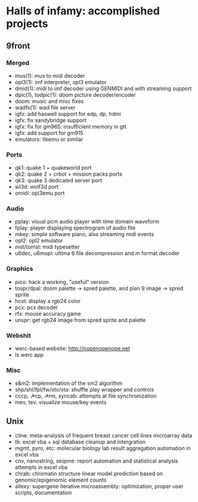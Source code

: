 # Halls of infamy: accomplished projects

## 9front

### Merged
- mus(1): mus to midi decoder
- opl3(1): imf interpreter, opl3 emulator
- dmid(1): midi to imf decoder using GENMIDI and with streaming support
- dpic(1), todpic(1): doom picture decoder/encoder
- doom: music and misc fixes
- wadfs(1): wad file server
- igfx: add haswell support for edp, dp, hdmi
- igfx: fix sandybridge support
- igfx: fix for gm965: insufficient memory in gtt
- igfx: add support for gm915
- emulators: libemu or similar

### Ports
- qk1: quake 1 + quakeworld port
- qk2: quake 2 + crbot + mission packs ports
- qk3: quake 3 dedicated server port
- wl3d: wolf3d port
- omidi: opl3emu port

### Audio
- pplay: visual pcm audio player with time domain waveform
- fplay: player displaying spectrogram of audio file
- mkey: simple software piano, also streaming midi events
- opl2: opl2 emulator
- mst/tomst: midi typesetter
- u6dec, u6mopl: ultima 6 file decompression and m format decoder

### Graphics
- pico: hack a working, "useful" version
- tospr/dpal: doom palette -> spred palette, and plan 9 image -> spred sprite
- hcol: display a rgb24 color
- pcx: pcx decoder
- rfx: mouse accuracy game
- unspr: get rgb24 image from spred sprite and palette

### Webshit
- werc-based website: http://nopenopenope.net
- ls werc app

### Misc
- s&m2: implementation of the sm2 algorithm
- shp/shl/fpl/fw/sto/sta: shuffle play wrapper and controls
- cccp, ☭cp, ☭rm, syncab: attempts at file synchronization
- mev, tev: visualize mouse/key events


## Unix
- cline: meta-analysis of frequent breast cancer cell lines microarray data
- tk: excel vba + sql database cleanup and intergration
- mgmt, pyro, etc: molecular biology lab result aggregation automation in excel vba
- cnv, nanostring, seqone: report automation and statistical analysis attempts in excel vba
- chrab: chromatin structure linear model prediction based on genomic/epigenomic element counts
- allexy: supergene iterative microassembly: optimization, proper user scripts, documentation
